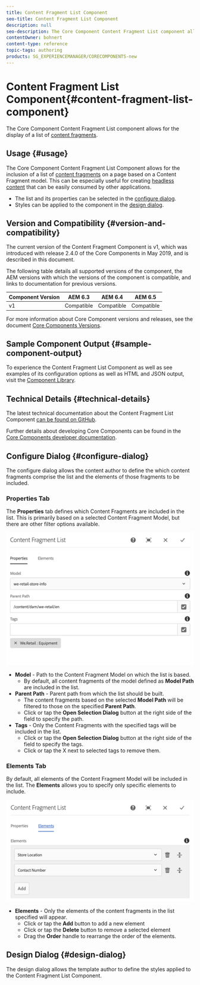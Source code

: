 ```yaml
---
title: Content Fragment List Component
seo-title: Content Fragment List Component
description: null
seo-description: The Core Component Content Fragment List component allows for the display of a list of content fragments.
contentOwner: bohnert
content-type: reference
topic-tags: authoring
products: SG_EXPERIENCEMANAGER/CORECOMPONENTS-new
---
```


# Content Fragment List Component{#content-fragment-list-component}

The Core Component Content Fragment List component allows for the display of a list of [content fragments](https://helpx.adobe.com/experience-manager/6-5/assets/using/content-fragments.html).

## Usage {#usage}

The Core Component Content Fragment List Component allows for the inclusion of a list of [content fragments](https://helpx.adobe.com/experience-manager/6-5/assets/using/content-fragments.html) on a page based on a Content Fragment model. This can be especially useful for creating [headless content](https://helpx.adobe.com/experience-manager/6-5/sites/developing/user-guide.html?topic=/experience-manager/6-5/sites/developing/morehelp/headless.ug.js) that can be easily consumed by other applications.

* The list and its properties can be selected in the [configure dialog](#configure-dialog).
* Styles can be applied to the component in the [design dialog](#design-dialog).

## Version and Compatibility {#version-and-compatibility}

The current version of the Content Fragment Component is v1, which was introduced with release 2.4.0 of the Core Components in May 2019, and is described in this document.

The following table details all supported versions of the component, the AEM versions with which the versions of the component is compatible, and links to documentation for previous versions.

|Component Version|AEM 6.3|AEM 6.4|AEM 6.5|
|--- |--- |--- |---|
|v1|Compatible|Compatible|Compatible|

For more information about Core Component versions and releases, see the document [Core Components Versions](versions.md).

## Sample Component Output {#sample-component-output}

To experience the Content Fragment List Component as well as see examples of its configuration options as well as HTML and JSON output, visit the [Component Library](http://opensource.adobe.com/aem-core-wcm-components/library/content-fragment-list.html).

## Technical Details {#technical-details}

The latest technical documentation about the Content Fragment List Component [can be found on GitHub](https://github.com/adobe/aem-core-wcm-components/blob/master/content/src/content/jcr_root/apps/core/wcm/components/contentfragmentlist/v1/contentfragmentlist).

Further details about developing Core Components can be found in the [Core Components developer documentation](developing.md). 

## Configure Dialog {#configure-dialog}

The configure dialog allows the content author to define the which content fragments comprise the list and the elements of those fragments to be included.

### Properties Tab

The **Properties** tab defines which Content Fragments are included in the list. This is primarily based on a selected Content Fragment Model, but there are other filter options available.

![](assets/screen-shot-2019-05-08-10.47.19.png)

* **Model** - Path to the Content Fragment Model on which the list is based. 
    * By default, all content fragments of the model defined as **Model Path** are included in the list.
* **Parent Path** - Parent path from which the list should be built.
    * The content fragments based on the selected **Model Path** will be filtered to those on the specified **Parent Path**.
    * Click or tap the **Open Selection Dialog** button at the right side of the field to specify the path.
* **Tags** - Only the Content Fragments with the specified tags will be included in the list.
    * Click or tap the **Open Selection Dialog** button at the right side of the field to specify the tags.
    * Click or tap the X next to selected tags to remove them.


### Elements Tab

By default, all elements of the Content Fragment Model will be included in the list. The **Elements** allows you to specify only specific elements to include.

![](assets/screen-shot-2019-05-08-10.47.34.png)

* **Elements** - Only the elements of the content fragments in the list specified will appear.
    * Click or tap the **Add** button to add a new element
    * Click or tap the **Delete** button to remove a selected element
    * Drag the **Order** handle to rearrange the order of the elements.

## Design Dialog {#design-dialog}

The design dialog allows the template author to define the styles applied to the Content Fragment List Component.